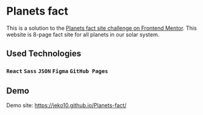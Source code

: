 # Planets fact

This is a solution to the [Planets fact site challenge on Frontend Mentor](https://www.frontendmentor.io/challenges/planets-fact-site-gazqN8w_f). This website is 8-page fact site for all planets in our solar system.

## Used Technologies

### `React` `Sass` `JSON` `Figma` `GitHub Pages`

## Demo

Demo site: https://jeko10.github.io/Planets-fact/
